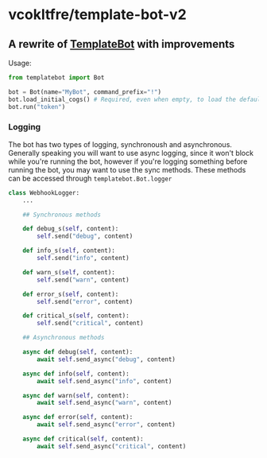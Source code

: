 # vcokltfre/template-bot-v2

## A rewrite of [TemplateBot](https://github.com/vcokltfre/TemplateBot) with improvements

Usage:
```py
from templatebot import Bot

bot = Bot(name="MyBot", command_prefix="!")
bot.load_initial_cogs() # Required, even when empty, to load the default cog and jishaku
bot.run("token")
```

### Logging

The bot has two types of logging, synchronoush and asynchronous. Generally speaking you will want to use async logging, since it won't block while you're running the bot, however if you're logging something before running the bot, you may want to use the sync methods. These methods can be accessed through `templatebot.Bot.logger`

```py
class WebhookLogger:
    ...

    ## Synchronous methods

    def debug_s(self, content):
        self.send("debug", content)

    def info_s(self, content):
        self.send("info", content)

    def warn_s(self, content):
        self.send("warn", content)

    def error_s(self, content):
        self.send("error", content)

    def critical_s(self, content):
        self.send("critical", content)

    ## Asynchronous methods

    async def debug(self, content):
        await self.send_async("debug", content)

    async def info(self, content):
        await self.send_async("info", content)

    async def warn(self, content):
        await self.send_async("warn", content)

    async def error(self, content):
        await self.send_async("error", content)

    async def critical(self, content):
        await self.send_async("critical", content)
```